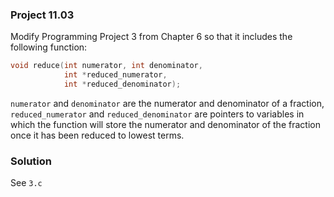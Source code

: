 ### Project 11.03
Modify Programming Project 3 from Chapter 6 so that it includes the following function:
```c
void reduce(int numerator, int denominator,
            int *reduced_numerator,
            int *reduced_denominator);
```

`numerator` and `denominator` are the numerator and denominator of a fraction, `reduced_numerator` and `reduced_denominator` are pointers to variables in which the function will store the numerator and denominator of the fraction once it has been reduced to lowest terms.

### Solution
See `3.c`
